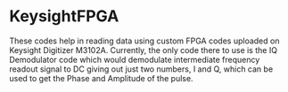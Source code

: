 # KeysightFPGA
These codes help in reading data using custom FPGA codes uploaded on Keysight Digitizer M3102A. Currently, the only code there to use is the IQ Demodulator code which would demodulate intermediate frequency readout signal to DC giving out just two numbers, I and Q, which can be used to get the Phase and Amplitude of the pulse.
